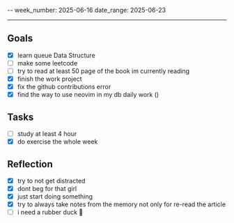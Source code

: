 --
week_number: 2025-06-16
date_range: 2025-06-23

---

## Goals

- [x] learn queue Data Structure
- [ ] make some leetcode
- [ ] try to read at least 50 page of the book im currently reading
- [x] finish the work project
- [x] fix the github contributions error
- [x] find the way to use neovim in my db daily work ()

## Tasks

- [ ] study at least 4 hour
- [x] do exercise the whole week

## Reflection

- [x] try to not get distracted
- [x] dont beg for that girl
- [x] just start doing something
- [x] try to always take notes from the memory not only for re-read the article
- [ ] i need a rubber duck 🦆
